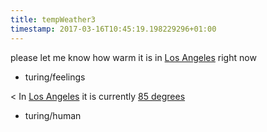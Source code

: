 ```yaml
---
title: tempWeather3
timestamp: 2017-03-16T10:45:19.198229296+01:00
---
```


please let me know how warm it is in [Los Angeles](city) right now
* turing/feelings

< In [Los Angeles](city) it is currently [85 degrees](temperature)
* turing/human
